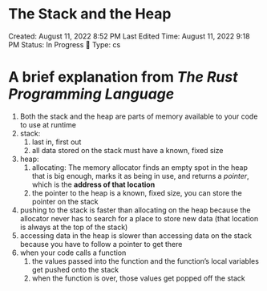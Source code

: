 # The Stack and the Heap

Created: August 11, 2022 8:52 PM
Last Edited Time: August 11, 2022 9:18 PM
Status: In Progress 🙌
Type: cs

# A brief explanation from *The Rust Programming Language*

1. Both the stack and the heap are parts of memory available to your code to use at runtime
2. stack: 
    1. last in, first out
    2. all data stored on the stack must have a known, fixed size
3. heap:
    1. allocating: The memory allocator finds an empty spot in the heap that is big enough, marks it as being in use, and returns a *pointer*, which is the **address of that location**
    2. the pointer to the heap is a known, fixed size, you can store the pointer on the stack
4. pushing to the stack is faster than allocating on the heap because the allocator never has to search for a place to store new data (that location is always at the top of the stack)
5. accessing data in the heap is slower than accessing data on the stack because you have to follow a pointer to get there
6. when your code calls a function
    1. the values passed into the function and the function’s local variables get pushed onto the stack
    2. when the function is over, those values get popped off the stack